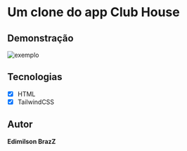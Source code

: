 # Um clone do app Club House
    
## Demonstração
<img src="https://macmagazine.com.br/wp-content/uploads/2021/02/08-clubhouse-623x1260.png" alt="exemplo">

## Tecnologias

* [x] HTML
* [x] TailwindCSS

## Autor

**Edimilson BrazZ**
